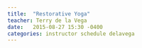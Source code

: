 ```yaml
---
title:  "Restorative Yoga"
teacher: Terry de la Vega
date:   2015-08-27 15:30 -0400
categories: instructor schedule delavega
---
```

